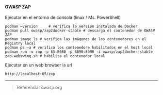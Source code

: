 #### OWASP ZAP

Ejecutar en el entorno de consola (linux / Ms. PowerShell)

    podman –version     # verifica la versión instalada de Docker  
    podman pull owasp/zap2docker-stable # descarga el contenedor de OWASP ZAP
    podman image ls # verifica las imágenes de los contenedores en el Registry local
    podman ps –a # verifica los contenedore habilitados en el host local
    podman run -u zap -p 85:8080 -p 8090:8090 -i owasp/zap2docker-stable zap-webswing.sh # habilita el contenedor local

Ejecutar en un web browser la url  

    http://localhost:85/zap
_______________________________________

> Referencia: owasp.org
